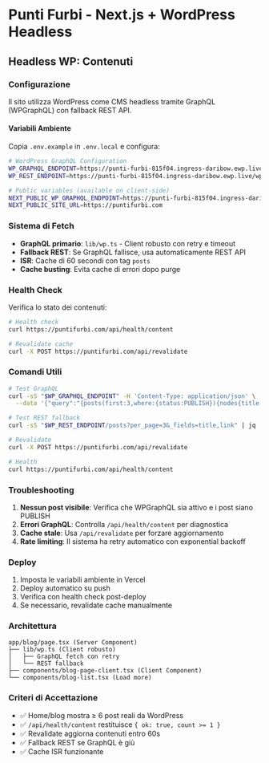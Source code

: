 # Punti Furbi - Next.js + WordPress Headless

## Headless WP: Contenuti

### Configurazione

Il sito utilizza WordPress come CMS headless tramite GraphQL (WPGraphQL) con fallback REST API.

#### Variabili Ambiente

Copia `.env.example` in `.env.local` e configura:

```bash
# WordPress GraphQL Configuration
WP_GRAPHQL_ENDPOINT=https://punti-furbi-815f04.ingress-daribow.ewp.live/graphql
WP_REST_ENDPOINT=https://punti-furbi-815f04.ingress-daribow.ewp.live/wp-json/wp/v2

# Public variables (available on client-side)
NEXT_PUBLIC_WP_GRAPHQL_ENDPOINT=https://punti-furbi-815f04.ingress-daribow.ewp.live/graphql
NEXT_PUBLIC_SITE_URL=https://puntifurbi.com
```

### Sistema di Fetch

- **GraphQL primario**: `lib/wp.ts` - Client robusto con retry e timeout
- **Fallback REST**: Se GraphQL fallisce, usa automaticamente REST API
- **ISR**: Cache di 60 secondi con tag `posts`
- **Cache busting**: Evita cache di errori dopo purge

### Health Check

Verifica lo stato dei contenuti:

```bash
# Health check
curl https://puntifurbi.com/api/health/content

# Revalidate cache
curl -X POST https://puntifurbi.com/api/revalidate
```

### Comandi Utili

```bash
# Test GraphQL
curl -sS "$WP_GRAPHQL_ENDPOINT" -H 'Content-Type: application/json' \
  --data '{"query":"{posts(first:3,where:{status:PUBLISH}){nodes{title uri}}}"}' | jq

# Test REST fallback
curl -sS "$WP_REST_ENDPOINT/posts?per_page=3&_fields=title,link" | jq

# Revalidate
curl -X POST https://puntifurbi.com/api/revalidate

# Health
curl https://puntifurbi.com/api/health/content
```

### Troubleshooting

1. **Nessun post visibile**: Verifica che WPGraphQL sia attivo e i post siano PUBLISH
2. **Errori GraphQL**: Controlla `/api/health/content` per diagnostica
3. **Cache stale**: Usa `/api/revalidate` per forzare aggiornamento
4. **Rate limiting**: Il sistema ha retry automatico con exponential backoff

### Deploy

1. Imposta le variabili ambiente in Vercel
2. Deploy automatico su push
3. Verifica con health check post-deploy
4. Se necessario, revalidate cache manualmente

### Architettura

```
app/blog/page.tsx (Server Component)
├── lib/wp.ts (Client robusto)
│   ├── GraphQL fetch con retry
│   └── REST fallback
├── components/blog-page-client.tsx (Client Component)
└── components/blog-list.tsx (Load more)
```

### Criteri di Accettazione

- ✅ Home/blog mostra ≥ 6 post reali da WordPress
- ✅ `/api/health/content` restituisce `{ ok: true, count >= 1 }`
- ✅ Revalidate aggiorna contenuti entro 60s
- ✅ Fallback REST se GraphQL è giù
- ✅ Cache ISR funzionante
